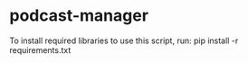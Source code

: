 # podcast-manager

To install required libraries to use this script, run:
pip install -r requirements.txt
